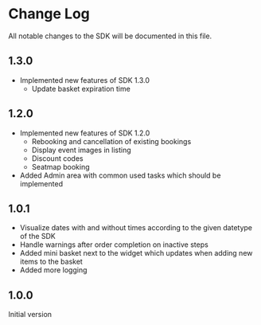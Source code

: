 # Change Log

All notable changes to the SDK will be documented in this file.

## 1.3.0

* Implemented new features of SDK 1.3.0
  * Update basket expiration time
  

## 1.2.0

* Implemented new features of SDK 1.2.0
  * Rebooking and cancellation of existing bookings
  * Display event images in listing
  * Discount codes
  * Seatmap booking
* Added Admin area with common used tasks which should be implemented


## 1.0.1

* Visualize dates with and without times according to the given datetype of the SDK
* Handle warnings after order completion on inactive steps
* Added mini basket next to the widget which updates when adding new items to the basket
* Added more logging

## 1.0.0

Initial version
